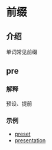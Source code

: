 # 前缀

<!-- toc -->

## 介绍

单词常见前缀

## pre

### 解释

预设、提前

### 示例

* [preset](https://www.iciba.com/word?w=preset)
* [presentation](https://www.iciba.com/word?w=presentation)